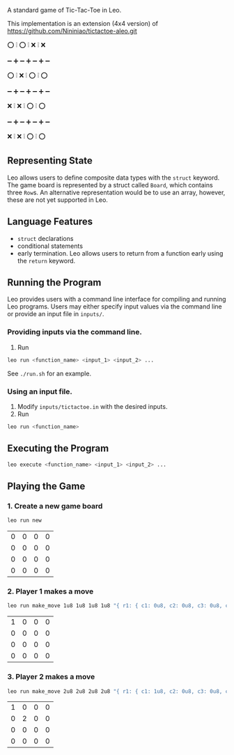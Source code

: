 <!-- # ⭕ Tic-Tac-Toe Extended (4x4) -->

[//]: # (<img alt="workshop/tictactoe" width="1412" src="../.resources/tictactoe.png">)

A standard game of Tic-Tac-Toe in Leo.

This implementation is an extension (4x4 version) of https://github.com/Nininiao/tictactoe-aleo.git 

⭕ ❕ ⭕ ❕ ❌ ❕ ❌

➖ ➕ ➖ ➕ ➖ ➕ ➖

⭕ ❕ ⁣❌ ❕ ⭕ ❕ ⭕

➖ ➕ ➖ ➕ ➖ ➕ ➖

❌ ❕ ❌ ❕ ⭕ ❕ ⭕

➖ ➕ ➖ ➕ ➖ ➕ ➖

❌ ❕ ❌ ❕ ⭕ ❕ ⭕


## Representing State
Leo allows users to define composite data types with the `struct` keyword. 
The game board is represented by a struct called `Board`, which contains three `Row`s.
An alternative representation would be to use an array, however, these are not yet supported in Leo.

## Language Features
- `struct` declarations
- conditional statements
- early termination. Leo allows users to return from a function early using the `return` keyword.

## Running the Program

Leo provides users with a command line interface for compiling and running Leo programs.
Users may either specify input values via the command line or provide an input file in `inputs/`.

### Providing inputs via the command line.
1. Run 
```bash
leo run <function_name> <input_1> <input_2> ...
```
See `./run.sh` for an example.


### Using an input file.
1. Modify `inputs/tictactoe.in` with the desired inputs.
2. Run
```bash
leo run <function_name>
```

## Executing the Program
```bash
leo execute <function_name> <input_1> <input_2> ...
```

## Playing the Game

### 1. Create a new game board
```bash
leo run new
```
|   |   |   |   |
|---|---|---|---|
| 0 | 0 | 0 | 0 |
| 0 | 0 | 0 | 0 |
| 0 | 0 | 0 | 0 |
| 0 | 0 | 0 | 0 |

### 2. Player 1 makes a move
```bash
leo run make_move 1u8 1u8 1u8 1u8 "{ r1: { c1: 0u8, c2: 0u8, c3: 0u8, c4: 0u8 }, r2: { c1: 0u8, c2: 0u8, c3: 0u8. c4: 0u8 }, r3: { c1: 0u8, c2: 0u8, c3: 0u8, c4: 0u8 }, r4: { c1: 0u8, c2: 0u8, c3: 0u8, c4: 0u8 } }"
```
|   |   |   |   |
|---|---|---|---|
| 1 | 0 | 0 | 0 |
| 0 | 0 | 0 | 0 |
| 0 | 0 | 0 | 0 |
| 0 | 0 | 0 | 0 |

### 3. Player 2 makes a move
```bash
leo run make_move 2u8 2u8 2u8 2u8 "{ r1: { c1: 1u8, c2: 0u8, c3: 0u8, c4: 0u8 }, r2: { c1: 0u8, c2: 0u8, c3: 0u8, c4: 0u8 }, r3: { c1: 0u8, c2: 0u8, c3: 0u8, c4: 0u8 }, r4: { c1: 0u8, c2: 0u8, c3: 0u8, c4: 0u8 } }"
```
|   |   |   |   |
|---|---|---|---|
| 1 | 0 | 0 | 0 |
| 0 | 2 | 0 | 0 |
| 0 | 0 | 0 | 0 |
| 0 | 0 | 0 | 0 |